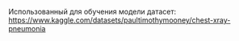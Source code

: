 Использованный для обучения модели датасет: https://www.kaggle.com/datasets/paultimothymooney/chest-xray-pneumonia
